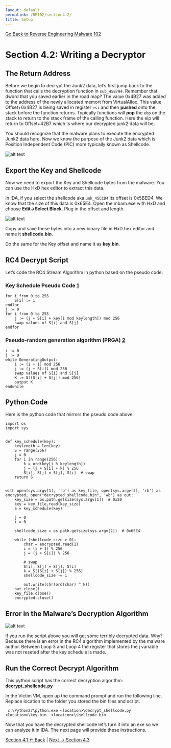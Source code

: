 ```yaml
---
layout: default
permalink: /RE102/section4.2/
title: Setup
---
```

[Go Back to Reverse Engineering Malware 102](https://securedorg.github.io/RE102/)

# Section 4.2:  Writing a Decryptor #

## The Return Address ##

Before we begin to decrypt the Junk2 data, let’s first jump back to the function that calls the decryption function in `sub_45B794`. Remember that dword that you saved earlier in the road map? The value 0x4B27 was added to the address of the newly allocated memort from VirtualAlloc. This value Offset+0x4B27 is being saved in register `esi` and then **pushed** onto the stack before the function returns. Typically functions will **pop** the `ebp` on the stack to return to the stack frame of the calling function. Here the eip will return to Offset+42B7 which is where our decrypted junk2 data will be. 

You should recognize that the malware plans to execute the encrypted Junk2 data here. Now we know the purpose of the Junk2 data which is Position Independent Code (PIC) more typically known as Shellcode. 

![alt text](https://securedorg.github.io/RE102/images/ReturnAddress.png "Return Address")

## Export the Key and Shellcode ##

Now we need to export the Key and Shellcode bytes from the malware. You can use the HxD hex editor to extract this data.

In IDA, if you select the shellcode aka `unk_45CCD4` its offset is 0x5BED4. We know that the size of this data is 0x65E4. Open the mbam.exe with HxD and choose **Edit->Select Block**. Plug in the offset and length.

![alt text](https://securedorg.github.io/RE102/images/HxDextract.png "HxDextract")

Copy and save these bytes into a new binary file in HxD hex editor and name it **shellcode.bin**.

Do the same for the Key offset and name it as **key.bin**.

## RC4 Decrypt Script ##

Let’s code the RC4 Stream Algorithm in python based on the pseudo code:

### Key Schedule Pseudo Code [1](https://en.wikipedia.org/wiki/RC4#Key-scheduling_algorithm_.28KSA.29) ###

```
for i from 0 to 255
    S[i] := i
endfor
j := 0
for i from 0 to 255
    j := (j + S[i] + key[i mod keylength]) mod 256
    swap values of S[i] and S[j]
endfor
```

### Pseudo-random generation algorithm (PRGA) [2](https://en.wikipedia.org/wiki/RC4#Pseudo-random_generation_algorithm_.28PRGA.29) ###

```
i := 0
j := 0
while GeneratingOutput:
    i := (i + 1) mod 256
    j := (j + S[i]) mod 256
    swap values of S[i] and S[j]
    K := S[(S[i] + S[j]) mod 256]
    output K
endwhile
```

## Python Code ##

Here is the python code that mirrors the pseudo code above.

```
import os
import sys


def key_schedule(key):
    keylength = len(key)
    S = range(256)
    j = 0
    for i in range(256):
        k = ord(key[i % keylength])
        j = (j + S[i] + k) % 256
        S[i], S[j] = S[j], S[i]  # swap
    return S


with open(sys.argv[1], 'rb') as key_file, open(sys.argv[2], 'rb') as encrypted, open("decrypted_shellcode.bin", 'wb') as out:
    key_size = os.path.getsize(sys.argv[1])  # 0x20
    key = key_file.read(key_size)
    S = key_schedule(key)

    j = 0
    i = 0

    shellcode_size = os.path.getsize(sys.argv[2])  # 0x65E4

    while (shellcode_size > 0):
        char = encrypted.read(1)
        i = (i + 1) % 256
        j = (j + S[i]) % 256

        # swap
        S[i], S[j] = S[j], S[i]
        k = S[(S[i] + S[j]) % 256]
        shellcode_size -= 1

        out.write(chr(ord(char) ^ k))
    out.close()
    key_file.close()
    encrypted.close()
```

## Error in the Malware’s Decryption Algorithm ##

![alt text](https://securedorg.github.io/RE102/images/error.gif "error")

If you run the script above you will get some terribly decrypted data. Why? Because there is an error in the RC4 algorithm implemented by the malware author. Between Loop 3 and Loop 4 the register that stores the j variable was not reseted after the key schedule is made.

## Run the Correct Decrypt Algorithm ##

This python script has the correct decryption algorithm: **[decrypt_shellcode.py](https:\\securedorg.github.io/RE102/decrypt_shellcode.py)**


In the Victim VM, open up the command prompt and run the following line. Replace location to the folder you stored the bin files and script.

```
 c:\Python27\python.exe <location>\decrypt_shellcode.py  <location>\key.bin  <location>\shellcode.bin
```

Now that you have the decrypted shellcode let’s turn it into an exe so we can analyze it in IDA. The next page will provide these instructions.

[Section 4.1 <- Back](https://securedorg.github.io/RE102/section4.1) | [Next -> Section 4.3](https://securedorg.github.io/RE102/section4.3)
